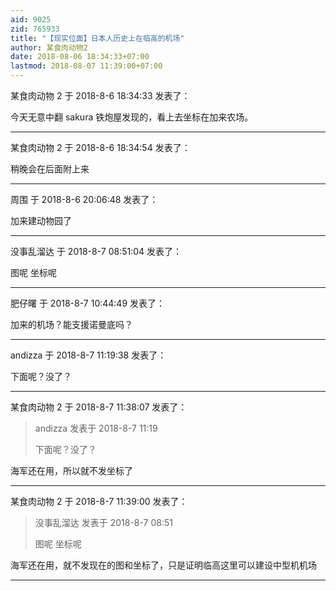 ```yaml
---
aid: 9025
zid: 765933
title: "【现实位面】日本人历史上在临高的机场"
author: 某食肉动物2
date: 2018-08-06 18:34:33+07:00
lastmod: 2018-08-07 11:39:00+07:00
---
```


某食肉动物 2 于 2018-8-6 18:34:33 发表了：

今天无意中翻 sakura 铁炮屋发现的，看上去坐标在加来农场。

---

某食肉动物 2 于 2018-8-6 18:34:54 发表了：

稍晚会在后面附上来

---

周围 于 2018-8-6 20:06:48 发表了：

加来建动物园了

---

没事乱溜达 于 2018-8-7 08:51:04 发表了：

图呢 坐标呢

---

肥仔曙 于 2018-8-7 10:44:49 发表了：

加来的机场？能支援诺曼底吗？

---

andizza 于 2018-8-7 11:19:38 发表了：

下面呢？没了？

---

某食肉动物 2 于 2018-8-7 11:38:07 发表了：

> andizza 发表于 2018-8-7 11:19
>
> 下面呢？没了？

海军还在用，所以就不发坐标了

---

某食肉动物 2 于 2018-8-7 11:39:00 发表了：

> 没事乱溜达 发表于 2018-8-7 08:51
>
> 图呢 坐标呢

海军还在用，就不发现在的图和坐标了，只是证明临高这里可以建设中型机机场

---
